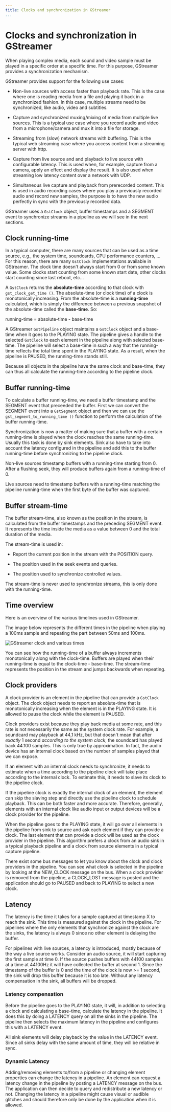 ```yaml
---
title: Clocks and synchronization in GStreamer
...
```


# Clocks and synchronization in GStreamer

When playing complex media, each sound and video sample must be played
in a specific order at a specific time. For this purpose, GStreamer
provides a synchronization mechanism.

GStreamer provides support for the following use cases:

  - Non-live sources with access faster than playback rate. This is the
    case where one is reading media from a file and playing it back in a
    synchronized fashion. In this case, multiple streams need to be
    synchronized, like audio, video and subtitles.

  - Capture and synchronized muxing/mixing of media from multiple live
    sources. This is a typical use case where you record audio and video
    from a microphone/camera and mux it into a file for storage.

  - Streaming from (slow) network streams with buffering. This is the
    typical web streaming case where you access content from a streaming
    server with http.

  - Capture from live source and and playback to live source with
    configurable latency. This is used when, for example, capture from a
    camera, apply an effect and display the result. It is also used when
    streaming low latency content over a network with UDP.

  - Simultaneous live capture and playback from prerecorded content.
    This is used in audio recording cases where you play a previously
    recorded audio and record new samples, the purpose is to have the
    new audio perfectly in sync with the previously recorded data.

GStreamer uses a `GstClock` object, buffer timestamps and a SEGMENT
event to synchronize streams in a pipeline as we will see in the next
sections.

## Clock running-time

In a typical computer, there are many sources that can be used as a time
source, e.g., the system time, soundcards, CPU performance counters, ...
For this reason, there are many `GstClock` implementations available in
GStreamer. The clock time doesn't always start from 0 or from some known
value. Some clocks start counting from some known start date, other
clocks start counting since last reboot, etc...

A `GstClock` returns the **absolute-time** according to that clock with
`gst_clock_get_time ()`. The absolute-time (or clock time) of a clock is
monotonically increasing. From the absolute-time is a **running-time**
calculated, which is simply the difference between a previous snapshot
of the absolute-time called the **base-time**. So:

running-time = absolute-time - base-time

A GStreamer `GstPipeline` object maintains a `GstClock` object and a
base-time when it goes to the PLAYING state. The pipeline gives a handle
to the selected `GstClock` to each element in the pipeline along with
selected base-time. The pipeline will select a base-time in such a way
that the running-time reflects the total time spent in the PLAYING
state. As a result, when the pipeline is PAUSED, the running-time stands
still.

Because all objects in the pipeline have the same clock and base-time,
they can thus all calculate the running-time according to the pipeline
clock.

## Buffer running-time

To calculate a buffer running-time, we need a buffer timestamp and the
SEGMENT event that preceeded the buffer. First we can convert the
SEGMENT event into a `GstSegment` object and then we can use the
`gst_segment_to_running_time ()` function to perform the calculation of
the buffer running-time.

Synchronization is now a matter of making sure that a buffer with a
certain running-time is played when the clock reaches the same
running-time. Usually this task is done by sink elements. Sink also have
to take into account the latency configured in the pipeline and add this
to the buffer running-time before synchronizing to the pipeline clock.

Non-live sources timestamp buffers with a running-time starting from 0.
After a flushing seek, they will produce buffers again from a
running-time of 0.

Live sources need to timestamp buffers with a running-time matching the
pipeline running-time when the first byte of the buffer was captured.

## Buffer stream-time

The buffer stream-time, also known as the position in the stream, is
calculated from the buffer timestamps and the preceding SEGMENT event.
It represents the time inside the media as a value between 0 and the
total duration of the media.

The stream-time is used in:

  - Report the current position in the stream with the POSITION query.

  - The position used in the seek events and queries.

  - The position used to synchronize controlled values.

The stream-time is never used to synchronize streams, this is only done
with the running-time.

## Time overview

Here is an overview of the various timelines used in GStreamer.

The image below represents the different times in the pipeline when
playing a 100ms sample and repeating the part between 50ms and 100ms.

![GStreamer clock and various times](images/clocks.png "fig:")

You can see how the running-time of a buffer always increments
monotonically along with the clock-time. Buffers are played when their
running-time is equal to the clock-time - base-time. The stream-time
represents the position in the stream and jumps backwards when
repeating.

## Clock providers

A clock provider is an element in the pipeline that can provide a
`GstClock` object. The clock object needs to report an absolute-time
that is monotonically increasing when the element is in the PLAYING
state. It is allowed to pause the clock while the element is PAUSED.

Clock providers exist because they play back media at some rate, and
this rate is not necessarily the same as the system clock rate. For
example, a soundcard may playback at 44,1 kHz, but that doesn't mean
that after *exactly* 1 second *according to the system clock*, the
soundcard has played back 44.100 samples. This is only true by
approximation. In fact, the audio device has an internal clock based on
the number of samples played that we can expose.

If an element with an internal clock needs to synchronize, it needs to
estimate when a time according to the pipeline clock will take place
according to the internal clock. To estimate this, it needs to slave its
clock to the pipeline clock.

If the pipeline clock is exactly the internal clock of an element, the
element can skip the slaving step and directly use the pipeline clock to
schedule playback. This can be both faster and more accurate. Therefore,
generally, elements with an internal clock like audio input or output
devices will be a clock provider for the pipeline.

When the pipeline goes to the PLAYING state, it will go over all
elements in the pipeline from sink to source and ask each element if
they can provide a clock. The last element that can provide a clock will
be used as the clock provider in the pipeline. This algorithm prefers a
clock from an audio sink in a typical playback pipeline and a clock from
source elements in a typical capture pipeline.

There exist some bus messages to let you know about the clock and clock
providers in the pipeline. You can see what clock is selected in the
pipeline by looking at the NEW\_CLOCK message on the bus. When a clock
provider is removed from the pipeline, a CLOCK\_LOST message is posted
and the application should go to PAUSED and back to PLAYING to select a
new clock.

## Latency

The latency is the time it takes for a sample captured at timestamp X to
reach the sink. This time is measured against the clock in the pipeline.
For pipelines where the only elements that synchronize against the clock
are the sinks, the latency is always 0 since no other element is
delaying the buffer.

For pipelines with live sources, a latency is introduced, mostly because
of the way a live source works. Consider an audio source, it will start
capturing the first sample at time 0. If the source pushes buffers with
44100 samples at a time at 44100Hz it will have collected the buffer at
second 1. Since the timestamp of the buffer is 0 and the time of the
clock is now \>= 1 second, the sink will drop this buffer because it is
too late. Without any latency compensation in the sink, all buffers will
be dropped.

### Latency compensation

Before the pipeline goes to the PLAYING state, it will, in addition to
selecting a clock and calculating a base-time, calculate the latency in
the pipeline. It does this by doing a LATENCY query on all the sinks in
the pipeline. The pipeline then selects the maximum latency in the
pipeline and configures this with a LATENCY event.

All sink elements will delay playback by the value in the LATENCY event.
Since all sinks delay with the same amount of time, they will be
relative in sync.

### Dynamic Latency

Adding/removing elements to/from a pipeline or changing element
properties can change the latency in a pipeline. An element can request
a latency change in the pipeline by posting a LATENCY message on the
bus. The application can then decide to query and redistribute a new
latency or not. Changing the latency in a pipeline might cause visual or
audible glitches and should therefore only be done by the application
when it is allowed.
